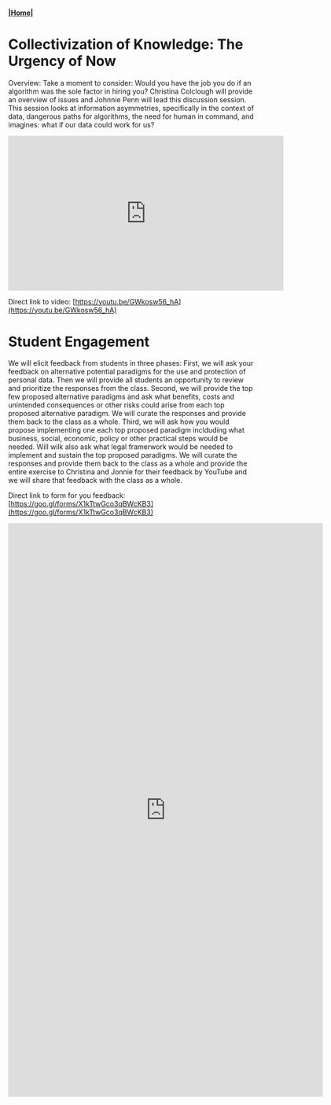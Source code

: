 #### |[Home](https://mitmedialab.github.io/2019-MIT-Computational-Law-Course)|

# Collectivization of Knowledge: The Urgency of Now

Overview: Take a moment to consider: Would you have the job you do if an algorithm was the sole factor in hiring you? Christina Colclough will provide an overview of issues and Johnnie Penn will lead this discussion session. This session looks at information asymmetries, specifically in the context of data, dangerous paths for algorithms, the need for human in command, and imagines: what if our data could work for us?

<iframe width="560" height="315" src="https://www.youtube.com/embed/GWkosw56_hA" frameborder="0" allow="accelerometer; autoplay; encrypted-media; gyroscope; picture-in-picture" allowfullscreen></iframe>

Direct link to video: [https://youtu.be/GWkosw56_hA](https://youtu.be/GWkosw56_hA)

# Student Engagement

We will elicit feedback from students in three phases: First, we will ask your feedback on alternative potential paradigms for the use and protection of personal data. Then we will provide all students an opportunity to review and prioritize the responses from the class.  Second, we will provide the top few proposed alternative paradigms and ask what benefits, costs and unintended consequences or other risks could arise from each top proposed alternative paradigm.  We will curate the responses and provide them back to the class as a whole.  Third, we will ask how you would propose implementing one each top proposed paradigm inclduding what business, social, economic, policy or other practical steps would be needed.  Will wilk also ask what legal framerwork would be needed to implement and sustain the top proposed paradigms.   We will curate the responses and provide them back to the class as a whole and provide the entire exercise to Christina and Jonnie for their feedback by YouTube and we will share that feedback with the class as a whole. 

Direct link to form for you feedback: [https://goo.gl/forms/X1kTtwGco3qBWcKB3](https://goo.gl/forms/X1kTtwGco3qBWcKB3)

<iframe src="https://docs.google.com/forms/d/e/1FAIpQLScD_PfjoyR_nunVrtYuvpZdfjn-U57BdlyxpPm6H_jfxoGGXA/viewform?embedded=true" width="640" height="1167" frameborder="0" marginheight="0" marginwidth="0">Loading...</iframe>
